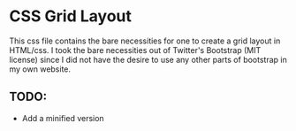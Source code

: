 # CSS Grid Layout
This css file contains the bare necessities for one to create a grid layout in HTML/css.
I took the bare necessities out of Twitter's Bootstrap (MIT license) since I did not have
the desire to use any other parts of bootstrap in my own website.


## TODO:
- Add a minified version
